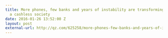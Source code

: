 ```yaml
---
title: More phones, few banks and years of instability are transforming Somalia to
  a cashless society
date: 2016-01-26 13:52:00 Z
layout: post
external-url: http://qz.com/625258/more-phones-few-banks-and-years-of-instability-are-transforming-somalia-to-a-cashless-society/
---
```


